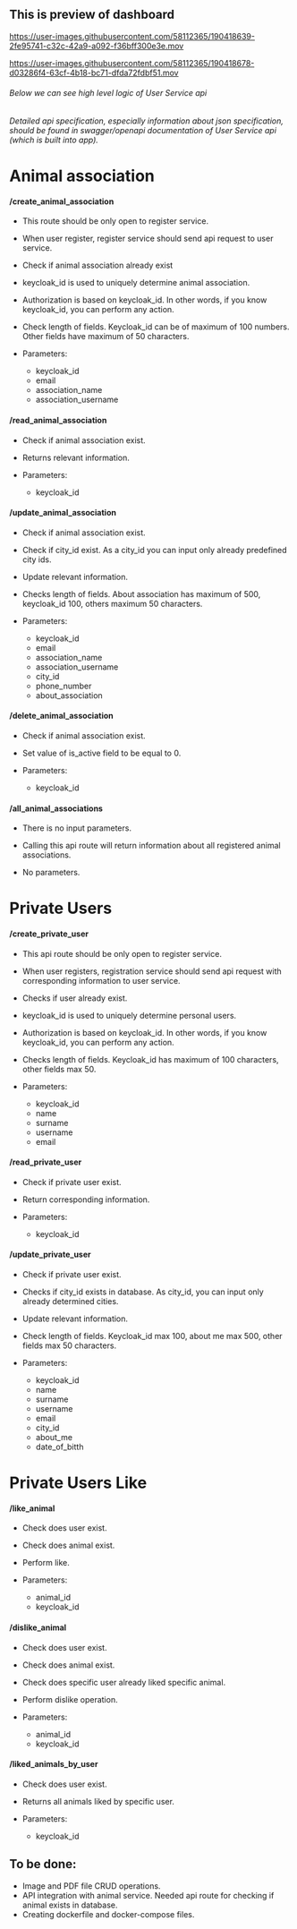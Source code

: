 

## This is preview of dashboard


https://user-images.githubusercontent.com/58112365/190418639-2fe95741-c32c-42a9-a092-f36bff300e3e.mov



https://user-images.githubusercontent.com/58112365/190418678-d03286f4-63cf-4b18-bc71-dfda72fdbf51.mov


###### Below we can see high level logic of User Service api
###### Detailed api specification, especially information about json specification, should be found in swagger/openapi documentation of User Service api (which is built into app).


# Animal association

#### /create_animal_association

- This route should be only open to register service.
- When user register, register service should send api request to user service.

- Check if animal association already exist
- keycloak_id is used to uniquely determine animal association.
- Authorization is based on keycloak_id. In other words, if you know keycloak_id, you can perform any action.

- Check length of fields. Keycloak_id can be of maximum of 100 numbers. Other fields have maximum of 50 characters.

- Parameters:
    - keycloak_id
    - email
    - association_name
    - association_username

#### /read_animal_association

- Check if animal association exist. 
- Returns relevant information.

- Parameters:
    - keycloak_id

#### /update_animal_association

- Check if animal association exist.
- Check if city_id exist. As a city_id you can input only already predefined city ids.
- Update relevant information.

- Checks length of fields. About association has maximum of 500, keycloak_id 100, others maximum 50 characters.

- Parameters:
    - keycloak_id
    - email
    - association_name
    - association_username
    - city_id
    - phone_number
    - about_association


#### /delete_animal_association

- Check if animal association exist.
- Set value of is_active field to be equal to 0.

- Parameters:
    - keycloak_id

#### /all_animal_associations

- There is no input parameters.
- Calling this api route will return information about all registered animal associations.

- No parameters.

# Private Users

#### /create_private_user

- This api route should be only open to register service.
- When user registers, registration service should send api request with corresponding information to user service.

- Checks if user already exist.
- keycloak_id is used to uniquely determine personal users.
- Authorization is based on keycloak_id. In other words, if you know keycloak_id, you can perform any action.

- Checks length of fields. Keycloak_id has maximum of 100 characters, other fields max 50.

- Parameters:
    - keycloak_id
    - name
    - surname
    - username
    - email

#### /read_private_user

- Check if private user exist.
- Return corresponding information.

- Parameters:
    - keycloak_id

#### /update_private_user

- Check if private user exist.
- Checks if city_id exists in database. As city_id, you can input only already determined cities.
- Update relevant information.

- Check length of fields. Keycloak_id max 100, about me max 500, other fields max 50 characters.

- Parameters:
    - keycloak_id
    - name
    - surname
    - username
    - email
    - city_id
    - about_me
    - date_of_bitth

# Private Users Like

#### /like_animal

- Check does user exist.
- Check does animal exist.
- Perform like.

- Parameters:
    - animal_id
    - keycloak_id

#### /dislike_animal

- Check does user exist.
- Check does animal exist.
- Check does specific user already liked specific animal.
- Perform dislike operation.

- Parameters:
    - animal_id
    - keycloak_id

#### /liked_animals_by_user

- Check does user exist.
- Returns all animals liked by specific user.

- Parameters:
    - keycloak_id



## To be done:

- Image and PDF file CRUD operations.
- API integration with animal service. Needed api route for checking if animal exists in database.
- Creating dockerfile and docker-compose files.

